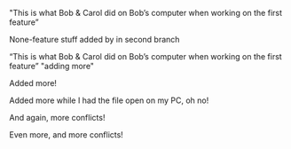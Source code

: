 
"This is what Bob & Carol did on Bob’s computer when working on the first feature”

None-feature stuff added by in second branch

“This is what Bob & Carol did on Bob’s computer when working on the first feature” "adding more"


Added more!

Added more while I had the file open on my PC, oh no!

And again, more conflicts!


Even more, and more conflicts!

